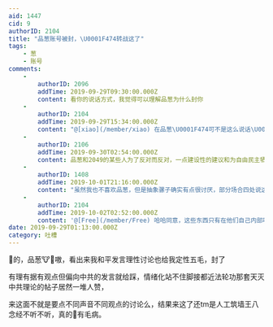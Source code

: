 ```yaml
---
aid: 1447
cid: 9
authorID: 2104
title: "品葱账号被封，\U0001F474转战这了"
tags:
    - 葱
    - 账号
comments:
    -
        authorID: 2096
        addTime: 2019-09-29T09:30:00.000Z
        content: 看你的说话方式，我觉得可以理解品葱为什么封你
    -
        authorID: 2104
        addTime: 2019-09-29T15:34:00.000Z
        content: "@[xiao](/member/xiao) 在品葱\U0001F474可不是这么说话\U0001F4A7嗷"
    -
        authorID: 2106
        addTime: 2019-09-30T02:54:00.000Z
        content: 品葱和2049的某些人为了反对而反对，一点建设性的建议和为自由民主牺牲的品格都没有真的可笑，只敢躲在输入框背后叫嚣民主自由笑死我了。
    -
        authorID: 1408
        addTime: 2019-10-01T21:16:00.000Z
        content: "虽然我也不喜欢品葱，但是抽象骡子确实有点很讨厌，部分场合四处说这些垃圾话，一点正常语言能力都没有了\U0001F612"
    -
        authorID: 2104
        addTime: 2019-10-02T02:52:00.000Z
        content: '@[Free](/member/Free) 哈哈同意，这些东西只有在他们自己内部味儿才对'
date: 2019-09-29T01:13:00.000Z
category: 吐槽
---
```


🎠的，品葱🐮🍺嗷，看出来我和平发言理性讨论也给我定性五毛，封了

有理有据有观点但偏向中共的发言就给踩，情绪化站不住脚接都近法轮功那套天灭中共理论的帖子居然一堆人赞，

来这面不就是要点不同声音不同观点的讨论么，结果来这了还tm是人工筑墙王八念经不听不听，真的🧠有毛病。
